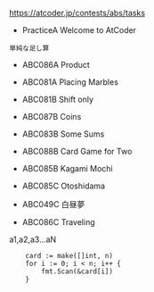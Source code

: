 https://atcoder.jp/contests/abs/tasks

- PracticeA Welcome to AtCoder
```
単純な足し算
```
- ABC086A Product

- ABC081A Placing Marbles
- ABC081B Shift only
- ABC087B Coins
- ABC083B Some Sums
- ABC088B Card Game for Two
- ABC085B Kagami Mochi
- ABC085C Otoshidama
- ABC049C 白昼夢
- ABC086C Traveling

a1,a2,a3...aN

```
	card := make([]int, n)
	for i := 0; i < n; i++ {
		fmt.Scan(&card[i])
	}
```
